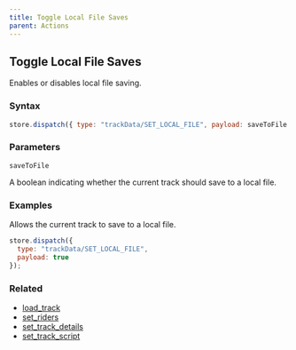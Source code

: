 ```yaml
---
title: Toggle Local File Saves
parent: Actions
---
```


## Toggle Local File Saves

Enables or disables local file saving.

### Syntax

```js
store.dispatch({ type: "trackData/SET_LOCAL_FILE", payload: saveToFile });
```

### Parameters

`saveToFile`

A boolean indicating whether the current track should save to a local file.

### Examples

Allows the current track to save to a local file.

```js
store.dispatch({
  type: "trackData/SET_LOCAL_FILE",
  payload: true
});
```

### Related

- [load_track](./load_track.md)
- [set_riders](./set_riders.md)
- [set_track_details](./set_track_details.md)
- [set_track_script](./set_track_script.md)
